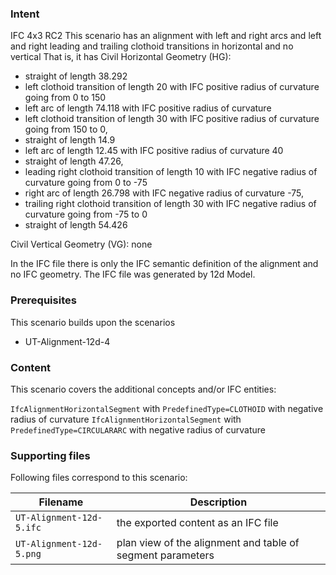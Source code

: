  
### Intent

IFC 4x3 RC2
This scenario has an alignment with left and right arcs and left and right leading and trailing clothoid transitions in horizontal
 and no vertical
That is, it has 
Civil Horizontal Geometry (HG):

- straight of length 38.292
- left clothoid transition of length 20 with IFC positive radius of curvature going from 0 to 150
- left arc of length 74.118 with IFC positive radius of curvature
- left clothoid transition of length 30 with IFC positive radius of curvature going from 150 to 0,
- straight of length 14.9
- left arc of length 12.45 with IFC positive radius of curvature 40
- straight of length 47.26,
- leading right clothoid transition of length 10 with IFC negative radius of curvature going from 0 to -75
- right arc of length 26.798 with IFC negative radius of curvature -75,
- trailing right clothoid transition of length 30 with IFC negative radius of curvature going from -75 to 0
- straight of length 54.426

Civil Vertical Geometry (VG): none

In the IFC file there is only the IFC semantic definition of the alignment and no IFC geometry.
The IFC file was generated by 12d Model. 

### Prerequisites

This scenario builds upon the scenarios

- UT-Alignment-12d-4

### Content

This scenario covers the additional concepts and/or IFC entities:

  `IfcAlignmentHorizontalSegment` with `PredefinedType=CLOTHOID` with negative radius of curvature
  `IfcAlignmentHorizontalSegment` with `PredefinedType=CIRCULARARC` with negative radius of curvature


### Supporting files

Following files correspond to this scenario:

| Filename                           | Description                                                |
|------------------------------------|------------------------------------------------------------|
| `UT-Alignment-12d-5.ifc`           | the exported content as an IFC file                        |
| `UT-Alignment-12d-5.png`           | plan view of the alignment and table of segment parameters |


